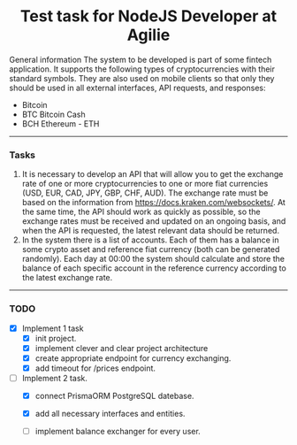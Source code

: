 
<h1 align="center">Test task for NodeJS Developer at Agilie</h1>

General information
The system to be developed is part of some fintech application. It supports the following
types of cryptocurrencies with their standard symbols. They are also used on mobile
clients so that only they should be used in all external interfaces, API requests, and
responses: 
 - Bitcoin 
 - BTC Bitcoin Cash 
 - BCH Ethereum - ETH
<hr>

### Tasks
1. It is necessary to develop an API that will allow you to get the exchange rate of one
or more cryptocurrencies to one or more fiat currencies (USD, EUR, CAD, JPY,
GBP, CHF, AUD). The exchange rate must be based on the information from
https://docs.kraken.com/websockets/. At the same time, the API should work as
quickly as possible, so the exchange rates must be received and updated on an
ongoing basis, and when the API is requested, the latest relevant data should be
returned.
2. In the system there is a list of accounts. Each of them has a balance in some
crypto asset and reference fiat currency (both can be generated randomly). Each
day at 00:00 the system should calculate and store the balance of each specific
account in the reference currency according to the latest exchange rate.
<hr>

### TODO
 - [x] Implement 1 task
	 - [x] init project.
	 - [x] implement clever and clear project architecture
	 - [x] create appropriate endpoint for currency exchanging.
	 - [x] add timeout for /prices endpoint.
 - [ ] Implement 2 task.
	 - [x] connect PrismaORM PostgreSQL datebase.
	 - [x] add all necessary interfaces and entities.
	 - [ ] implement balance exchanger for every user. 

